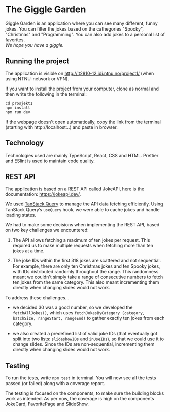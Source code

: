 # The Giggle Garden
Giggle Garden is an application where you can see many different, funny jokes. You can filter the jokes based on the cathegories "Spooky", "Christmas" and "Programming". You can also add jokes to a personal list of favorites.  
*We hope you have a giggle.*

## Running the project
The application is visible on http://it2810-12.idi.ntnu.no/project1/ (when using NTNU-network or VPN).

If you want to install the project from your computer, clone as normal and then write the following in the terminal:
 
`cd prosjekt1`   
`npm install`  
`npm run dev`

If the webpage doesn't open automatically, copy the link from the terminal (starting with http://localhost:..) and paste in browser. 

## Technology  
Technologies used are mainly TypeScript, React, CSS and HTML. 
Prettier and ESlint is used to maintain code quality. 

## REST API
The application is based on a REST API called JokeAPI, here is the documentation: https://jokeapi.dev/.

We used [TanStack Query](https://tanstack.com/query/latest/docs/framework/react/overview) to manage the API data fetching efficiently. Using TanStack Query’s `useQuery` hook, we were able to cache jokes and handle loading states.

We had to make some decisions when implementing the REST API, based on two key challenges we encountered:
1.	The API allows fetching a maximum of ten jokes per request. This required us to make multiple requests when fetching more than ten jokes at a time.

2.	The joke IDs within the first 318 jokes are scattered and not sequential. For example, there are only ten Christmas jokes and ten Spooky jokes, with IDs distributed randomly throughout the range. This randomness meant we couldn't simply take a range of consecutive numbers to fetch ten jokes from the same category. This also meant incrementing them directly when changing slides would not work.

To address these challenges…

- we decided 30 was a good number, so we developed the `fetchAllJokes()`, which uses `fetchJokesByCategory (category, batchSize, rangeStart, rangeEnd)` to gather exactly ten jokes from each category. 

- we also created a predefined list of valid joke IDs (that eventually got split into two lists: `slideshowIDs` and `inUseIDs`), so that we could use it to change slides. Since the IDs are non-sequential, incrementing them directly when changing slides would not work.



## Testing
To run the tests, write `npm test` in terminal. You will now see all the tests passed (or failed) along with a coverage report.

The testing is focused on the components, to make sure the building blocks work as intended. As per now, the coverage is high on the components JokeCard, FavoritePage and SlideShow. 